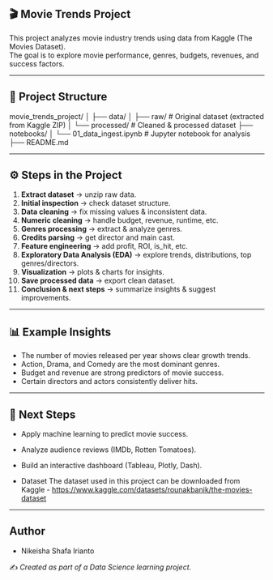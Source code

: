 ## 🎬 Movie Trends Project

This project analyzes movie industry trends using data from Kaggle (The Movies Dataset).  
The goal is to explore movie performance, genres, budgets, revenues, and success factors.

---

## 📂 Project Structure
movie_trends_project/
│
├── data/
│ ├── raw/ # Original dataset (extracted from Kaggle ZIP)
│ └── processed/ # Cleaned & processed dataset
├── notebooks/
│ └── 01_data_ingest.ipynb # Jupyter notebook for analysis
├── README.md


---

## ⚙️ Steps in the Project
1. **Extract dataset** → unzip raw data.  
2. **Initial inspection** → check dataset structure.  
3. **Data cleaning** → fix missing values & inconsistent data.  
4. **Numeric cleaning** → handle budget, revenue, runtime, etc.  
5. **Genres processing** → extract & analyze genres.  
6. **Credits parsing** → get director and main cast.  
7. **Feature engineering** → add profit, ROI, is_hit, etc.  
8. **Exploratory Data Analysis (EDA)** → explore trends, distributions, top genres/directors.  
9. **Visualization** → plots & charts for insights.  
10. **Save processed data** → export clean dataset.  
11. **Conclusion & next steps** → summarize insights & suggest improvements.  

---

## 📊 Example Insights
- The number of movies released per year shows clear growth trends.  
- Action, Drama, and Comedy are the most dominant genres.  
- Budget and revenue are strong predictors of movie success.  
- Certain directors and actors consistently deliver hits.  

---

## 🚀 Next Steps
- Apply machine learning to predict movie success.  
- Analyze audience reviews (IMDb, Rotten Tomatoes).  
- Build an interactive dashboard (Tableau, Plotly, Dash).

- Dataset
The dataset used in this project can be downloaded from Kaggle - https://www.kaggle.com/datasets/rounakbanik/the-movies-dataset
---

## Author
- Nikeisha Shafa Irianto 

✍️ *Created as part of a Data Science learning project.*




